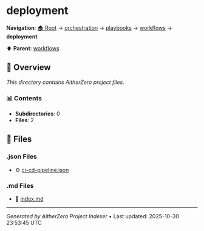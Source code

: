 # deployment

**Navigation**: [🏠 Root](../../../../index.md) → [orchestration](../../../index.md) → [playbooks](../../index.md) → [workflows](../index.md) → **deployment**

⬆️ **Parent**: [workflows](../index.md)

## 📖 Overview

*This directory contains AitherZero project files.*

### 📊 Contents

- **Subdirectories**: 0
- **Files**: 2

## 📄 Files

### .json Files

- ⚙️ [ci-cd-pipeline.json](./ci-cd-pipeline.json)

### .md Files

- 📝 [index.md](./index.md)

---

*Generated by AitherZero Project Indexer* • Last updated: 2025-10-30 23:53:45 UTC

